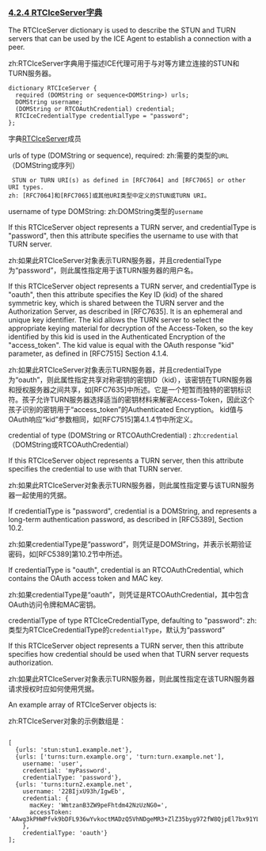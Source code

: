 ### [4.2.4 RTCIceServer字典](http://w3c.github.io/webrtc-pc/#rtciceserver-dictionary)

The RTCIceServer dictionary is used to describe the STUN and TURN servers that can be used by the ICE Agent to establish a connection with a peer.

zh:RTCIceServer字典用于描述ICE代理可用于与对等方建立连接的STUN和TURN服务器。

```
dictionary RTCIceServer {
  required (DOMString or sequence<DOMString>) urls;
  DOMString username;
  (DOMString or RTCOAuthCredential) credential;
  RTCIceCredentialType credentialType = "password";
};
```

字典[RTCIceServer](http://w3c.github.io/webrtc-pc/#dom-rtciceserver)成员

urls of type (DOMString or sequence<DOMString>), required:
zh:需要的类型的`URL`（DOMString或序列<DOMString>）

	 STUN or TURN URI(s) as defined in [RFC7064] and [RFC7065] or other URI types. 
	zh: [RFC7064]和[RFC7065]或其他URI类型中定义的STUN或TURN URI。


username of type DOMString:
zh:DOMString类型的`username`

If this RTCIceServer object represents a TURN server, and credentialType is "password", then this attribute specifies the username to use with that TURN server.

zh:如果此RTCIceServer对象表示TURN服务器，并且credentialType为“password”，则此属性指定用于该TURN服务器的用户名。

If this RTCIceServer object represents a TURN server, and credentialType is "oauth", then this attribute specifies the Key ID (kid) of the shared symmetric key, which is shared between the TURN server and the Authorization Server, as described in [RFC7635]. It is an ephemeral and unique key identifier. The kid allows the TURN server to select the appropriate keying material for decryption of the Access-Token, so the key identified by this kid is used in the Authenticated Encryption of the "access_token". The kid value is equal with the OAuth response "kid" parameter, as defined in [RFC7515] Section 4.1.4. 

zh:如果此RTCIceServer对象表示TURN服务器，并且credentialType为“oauth”，则此属性指定共享对称密钥的密钥ID（kid），该密钥在TURN服务器和授权服务器之间共享，如[RFC7635]中所述。它是一个短暂而独特的密钥标识符。孩子允许TURN服务器选择适当的密钥材料来解密Access-Token，因此这个孩子识别的密钥用于“access_token”的Authenticated Encryption。 kid值与OAuth响应“kid”参数相同，如[RFC7515]第4.1.4节中所定义。

credential of type (DOMString or RTCOAuthCredential) :
zh:`credential`（DOMString或RTCOAuthCredential）


If this RTCIceServer object represents a TURN server, then this attribute specifies the credential to use with that TURN server.

zh:如果此RTCIceServer对象表示TURN服务器，则此属性指定要与该TURN服务器一起使用的凭据。

If credentialType is "password", credential is a DOMString, and represents a long-term authentication password, as described in [RFC5389], Section 10.2.

zh:如果credentialType是“password”，则凭证是DOMString，并表示长期验证密码，如[RFC5389]第10.2节中所述。

If credentialType is "oauth", credential is an RTCOAuthCredential, which contains the OAuth access token and MAC key.

zh:如果credentialType是“oauth”，则凭证是RTCOAuthCredential，其中包含OAuth访问令牌和MAC密钥。

credentialType of type RTCIceCredentialType, defaulting to "password":
zh:类型为RTCIceCredentialType的`credentialType`，默认为“password”

If this RTCIceServer object represents a TURN server, then this attribute specifies how credential should be used when that TURN server requests authorization.

zh:如果此RTCIceServer对象表示TURN服务器，则此属性指定在该TURN服务器请求授权时应如何使用凭据。

An example array of RTCIceServer objects is:

zh:RTCIceServer对象的示例数组是：

```

[
  {urls: 'stun:stun1.example.net'},
  {urls: ['turns:turn.example.org', 'turn:turn.example.net'],
    username: 'user',
    credential: 'myPassword',
    credentialType: 'password'},
  {urls: 'turns:turn2.example.net',
    username: '22BIjxU93h/IgwEb',
    credential: {
      macKey: 'WmtzanB3ZW9peFhtdm42NzUzNG0=',
      accessToken: 'AAwg3kPHWPfvk9bDFL936wYvkoctMADzQ5VhNDgeMR3+ZlZ35byg972fW8QjpEl7bx91YLBPFsIhsxloWcXPhA=='
    },
    credentialType: 'oauth'}
];
        
```
